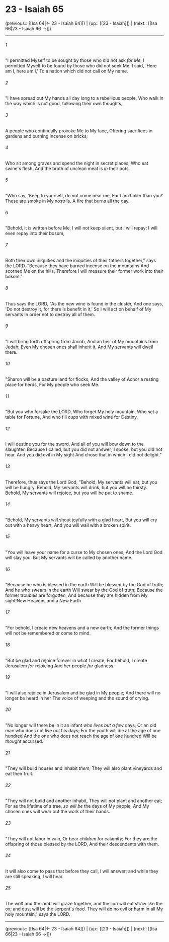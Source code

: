 # 23 - Isaiah 65

(previous:: [[Isa 64|← 23 - Isaiah 64]]) | (up:: [[23 - Isaiah]]) | (next:: [[Isa 66|23 - Isaiah 66 →]])

***


###### 1 
"I permitted Myself to be sought by those who did not ask _for Me_; I permitted Myself to be found by those who did not seek Me. I said, 'Here am I, here am I,' To a nation which did not call on My name. 

###### 2 
"I have spread out My hands all day long to a rebellious people, Who walk _in_ the way which is not good, following their own thoughts, 

###### 3 
A people who continually provoke Me to My face, Offering sacrifices in gardens and burning incense on bricks; 

###### 4 
Who sit among graves and spend the night in secret places; Who eat swine's flesh, And the broth of unclean meat is _in_ their pots. 

###### 5 
"Who say, 'Keep to yourself, do not come near me, For I am holier than you!' These are smoke in My nostrils, A fire that burns all the day. 

###### 6 
"Behold, it is written before Me, I will not keep silent, but I will repay; I will even repay into their bosom, 

###### 7 
Both their own iniquities and the iniquities of their fathers together," says the LORD. "Because they have burned incense on the mountains And scorned Me on the hills, Therefore I will measure their former work into their bosom." 

###### 8 
Thus says the LORD, "As the new wine is found in the cluster, And one says, 'Do not destroy it, for there is benefit in it,' So I will act on behalf of My servants In order not to destroy all of them. 

###### 9 
"I will bring forth offspring from Jacob, And an heir of My mountains from Judah; Even My chosen ones shall inherit it, And My servants will dwell there. 

###### 10 
"Sharon will be a pasture land for flocks, And the valley of Achor a resting place for herds, For My people who seek Me. 

###### 11 
"But you who forsake the LORD, Who forget My holy mountain, Who set a table for Fortune, And who fill _cups_ with mixed wine for Destiny, 

###### 12 
I will destine you for the sword, And all of you will bow down to the slaughter. Because I called, but you did not answer; I spoke, but you did not hear. And you did evil in My sight And chose that in which I did not delight." 

###### 13 
Therefore, thus says the Lord God, "Behold, My servants will eat, but you will be hungry. Behold, My servants will drink, but you will be thirsty. Behold, My servants will rejoice, but you will be put to shame. 

###### 14 
"Behold, My servants will shout joyfully with a glad heart, But you will cry out with a heavy heart, And you will wail with a broken spirit. 

###### 15 
"You will leave your name for a curse to My chosen ones, And the Lord God will slay you. But My servants will be called by another name. 

###### 16 
"Because he who is blessed in the earth Will be blessed by the God of truth; And he who swears in the earth Will swear by the God of truth; Because the former troubles are forgotten, And because they are hidden from My sight!New Heavens and a New Earth 

###### 17 
"For behold, I create new heavens and a new earth; And the former things will not be remembered or come to mind. 

###### 18 
"But be glad and rejoice forever in what I create; For behold, I create Jerusalem _for_ rejoicing And her people _for_ gladness. 

###### 19 
"I will also rejoice in Jerusalem and be glad in My people; And there will no longer be heard in her The voice of weeping and the sound of crying. 

###### 20 
"No longer will there be in it an infant _who lives but a few_ days, Or an old man who does not live out his days; For the youth will die at the age of one hundred And the one who does not reach the age of one hundred Will be _thought_ accursed. 

###### 21 
"They will build houses and inhabit _them_; They will also plant vineyards and eat their fruit. 

###### 22 
"They will not build and another inhabit, They will not plant and another eat; For as the lifetime of a tree, _so will be_ the days of My people, And My chosen ones will wear out the work of their hands. 

###### 23 
"They will not labor in vain, Or bear _children_ for calamity; For they are the offspring of those blessed by the LORD, And their descendants with them. 

###### 24 
It will also come to pass that before they call, I will answer; and while they are still speaking, I will hear. 

###### 25 
The wolf and the lamb will graze together, and the lion will eat straw like the ox; and dust will be the serpent's food. They will do no evil or harm in all My holy mountain," says the LORD.

***

(previous:: [[Isa 64|← 23 - Isaiah 64]]) | (up:: [[23 - Isaiah]]) | (next:: [[Isa 66|23 - Isaiah 66 →]])
